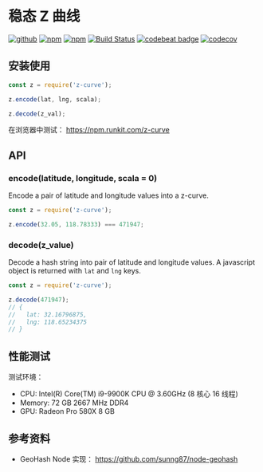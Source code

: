 # 稳态 Z 曲线

[![github](https://img.shields.io/github/followers/willin.svg?style=social&label=Followers)](https://github.com/willin) [![npm](https://img.shields.io/npm/v/z-curve.svg)](https://npmjs.org/package/z-curve) [![npm](https://img.shields.io/npm/dt/z-curve.svg)](https://npmjs.org/package/z-curve) [![Build Status](https://travis-ci.org/shiwangme/stationary-z-curve.svg?branch=master)](https://travis-ci.org/shiwangme/stationary-z-curve) [![codebeat badge](https://codebeat.co/badges/28e5a14f-4281-412c-8e47-1868cd804d9b)](https://codebeat.co/projects/github-com-shiwangme-stationary-z-curve-master) [![codecov](https://codecov.io/gh/shiwangme/stationary-z-curve/branch/master/graph/badge.svg)](https://codecov.io/gh/shiwangme/stationary-z-curve)

## 安装使用

```js
const z = require('z-curve');

z.encode(lat, lng, scala);

z.decode(z_val);
```

在浏览器中测试： <https://npm.runkit.com/z-curve>

## API

### encode(latitude, longitude, scala = 0)

Encode a pair of latitude and longitude values into a z-curve.

```js
const z = require('z-curve');

z.encode(32.05, 118.78333) === 471947;
```

### decode(z_value)

Decode a hash string into pair of latitude and longitude values. A javascript object is returned with `lat` and `lng` keys.

```js
const z = require('z-curve');

z.decode(471947);
// {
//   lat: 32.16796875,
//   lng: 118.65234375
// }
```

## 性能测试

测试环境：

- CPU: Intel(R) Core(TM) i9-9900K CPU @ 3.60GHz (8 核心 16 线程)
- Memory: 72 GB 2667 MHz DDR4
- GPU: Radeon Pro 580X 8 GB

<!-- benchmark -->

## 参考资料

- GeoHash Node 实现： <https://github.com/sunng87/node-geohash>
